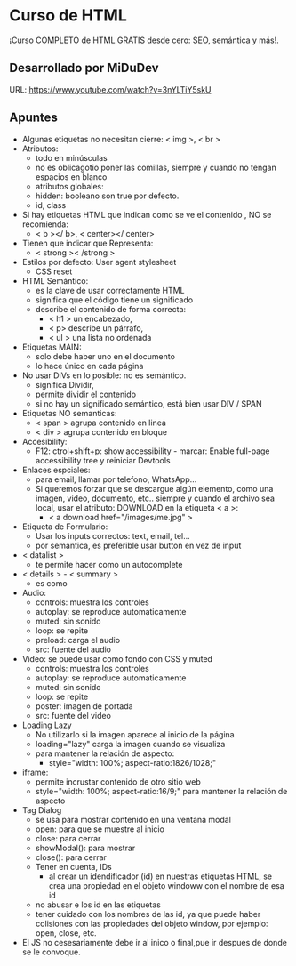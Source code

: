 # Curso de HTML
¡Curso COMPLETO de HTML GRATIS desde cero: SEO, semántica y más!.
## Desarrollado por MiDuDev

URL:
https://www.youtube.com/watch?v=3nYLTiY5skU

## Apuntes
- Algunas etiquetas no necesitan cierre: < img >, < br >
- Atributos:
    - todo en minúsculas
    - no es oblicagotio poner las comillas, siempre y cuando no tengan espacios en blanco
    - atributos globales:
     - hidden: booleano son true por defecto.
     - id, class  
- Si hay etiquetas HTML que indican como se ve el contenido , NO se recomienda:
    - < b ></ b>, < center></ center>
- Tienen que indicar que Representa:
    - < strong >< /strong >
- Estilos por defecto: User agent stylesheet 
     - CSS reset
- HTML Semántico:
    - es la clave de usar correctamente HTML 
    - significa que el código tiene un significado
    - describe el contenido de forma correcta:
        - < h1 > un encabezado, 
        - < p>  describe un párrafo,
        - < ul > una lista no ordenada
- Etiquetas MAIN:
    - solo debe haber uno en el documento
    - lo hace único en cada página
- No usar DIVs en lo posible: no es semántico.
    - significa Dividir,
    - permite dividir el contenido
    - si no hay un significado semántico, está bien usar DIV / SPAN
- Etiquetas NO semanticas:
    - < span > agrupa contenido en linea
    - < div > agrupa contenido en bloque  
- Accesibility:
    - F12: ctrol+shift+p: show accessibility - marcar: Enable full-page accessibility tree y reiniciar Devtools
- Enlaces espciales:
    - para email, llamar por telefono, WhatsApp...
    - Si queremos forzar que se descargue algún elemento, como una imagen, video, documento, etc.. siempre y cuando el archivo sea local, usar el atributo: DOWNLOAD en la etiqueta < a >:
        - < a download href="/images/me.jpg" >
- Etiqueta de Formulario:
    - Usar los inputs correctos: text, email, tel...
    - por semantica, es preferible usar button en vez de input
- < datalist >
    - te permite hacer como un autocomplete
- < details > - < summary >
    - es como 
- Audio: 
    - controls: muestra los controles
    - autoplay: se reproduce automaticamente
    - muted: sin sonido
    - loop: se repite
    - preload: carga el audio
    - src: fuente del audio 
- Video: se puede usar como fondo con CSS y muted
    - controls: muestra los controles
    - autoplay: se reproduce automaticamente
    - muted: sin sonido
    - loop: se repite
    - poster: imagen de portada
    - src: fuente del video
- Loading Lazy
    - No utilizarlo si la imagen aparece al inicio de la página
    - loading="lazy" carga la imagen cuando se visualiza
    - para mantener la relación de aspecto:
        - style="width: 100%; aspect-ratio:1826/1028;" 
- iframe:
    - permite incrustar contenido de otro sitio web
    - style="width: 100%; aspect-ratio:16/9;" para mantener la relación de aspecto
- Tag Dialog
    - se usa para mostrar contenido en una ventana modal
    - open: para que se muestre al inicio
    - close: para cerrar 
    - showModal(): para mostrar
    - close(): para cerrar
    - Tener en cuenta, IDs
        - al crear un idendificador (id) en nuestras etiquetas HTML, se crea una propiedad en el objeto windoww con el nombre de esa id
    - no abusar e los id en las etiquetas
    - tener cuidado con los nombres de las id, ya que puede haber colisiones con las propiedades del objeto window, por ejemplo: open, close, etc.
- El JS no cesesariamente debe ir al inico o final,pue ir despues de donde se le convoque.